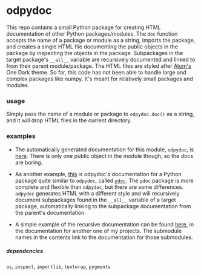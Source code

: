 # odpydoc

This repo contains a small Python package for creating HTML documentation of other Python packages/modules. The `doc` function accepts the name of a package or module as a string, imports the package, and creates a single HTML file documenting the public objects in the package by inspecting the objects in the package. Subpackages in the target package's `__all__` variable are recursively documented and linked to from their parent module/package. The HTML files are styled after [Atom's](https://atom.io/) One Dark theme. So far, this code has not been able to handle large and complex packages like numpy. It's meant for relatively small packages and modules.

### usage
Simply pass the name of a module or package to `odpydoc.doc()` as a string, and it will drop HTML files in the current directory.

### examples
* The automatically generated documentation for this module, `odpydoc`, is [here](http://markmbaum.github.io/odpydoc). There is only one public object in the module though, so the docs are boring.

* As another example, [this](http://markmbaum.github.io/odpydoc/pdoc.html) is odpydoc's documentation for a Python package quite similar to `odpydoc`, called [`pdoc`](https://github.com/BurntSushi/pdoc). The `pdoc` package is more complete and flexible than `odpydoc`, but there are some differences. `odpydoc` generates HTML with a different style and will recursively document subpackages found in the `__all__` variable of a target package, automatically linking to the subpackage documentation from the parent's documentation.

* A simple example of the recursive documentation can be found [here](http://markmbaum.github.io/emf/), in the documentation for another one of my projects. The submodule names in the contents link to the documentation for those submodules.

##### dependencies
`os`, `inspect`, `importlib`, `textwrap`, `pygments`
